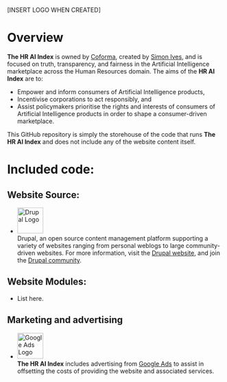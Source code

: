 [INSERT LOGO WHEN CREATED]

# Overview

**The HR AI Index** is owned by [Coforma](<https://www.coforma.com.au>), created by [Simon Ives](<https://www.simonives.com>), and is focused on truth, transparency, and fairness in the Artificial Intelligence marketplace across the Human Resources domain. The aims of the **HR AI Index** are to:
* Empower and inform consumers of Artificial Intelligence products,
* Incentivise corporations to act responsibly, and
* Assist policymakers prioritise the rights and interests of consumers of Artificial Intelligence products in order to shape a consumer-driven marketplace.

This GitHub repository is simply the storehouse of the code that runs **The HR AI Index** and does not include any of the website content itself.
  
# Included code:
## Website Source:

* <img alt="Drupal Logo" src="https://www.drupal.org/files/Wordmark_blue_RGB.png" height="60px"> <br> Drupal, an open source content management platform supporting a variety of websites ranging from personal weblogs to large community-driven websites. For more information, visit the [Drupal website](<https://www.drupal.org>), and join the [Drupal community](<https://www.drupal.org/community>).

## Website Modules:
* List here.

## Marketing and advertising
* <img alt="Google Ads Logo" src="https://upload.wikimedia.org/wikipedia/commons/c/c7/Google_Ads_logo.svg" height="60px"> <br> **The HR AI Index** includes advertising from [Google Ads](<https://ads.google.com>) to assist in offsetting the costs of providing the website and associated services.

